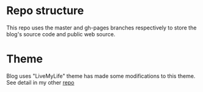 # Repo structure
This repo uses the master and gh-pages branches respectively to store the blog's source code and public web source.

# Theme
Blog uses "LiveMyLife" theme has made some modifications to this theme.
See detail in my other [repo](https://github.com/vwonx/hexo-theme-livemylife/tree/dev-1.0)